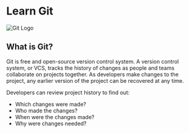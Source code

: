# Learn Git

![Git Logo](https://upload.wikimedia.org/wikipedia/commons/thumb/e/e0/Git-logo.svg/1280px-Git-logo.svg.png)

## What is Git?
Git is free and open-source version control system. A version control system, or VCS, tracks the history of changes as people and teams collaborate on projects together. As developers make changes to the project, any earlier version of the project can be recovered at any time.

Developers can review project history to find out:
- Which changes were made?
- Who made the changes?
- When were the changes made?
- Why were changes needed?

